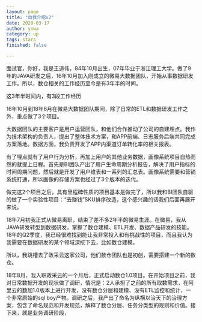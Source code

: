 ```yaml
---
layout: page
title: "自我介绍v2"
date: 2020-03-17
author: ynwa
category: up
tags: stars
finished: false

---
```

面试官，你好，我是王道伟，84年10月出生，07年毕业于浙江理工大学。做了9年的JAVA研发之后，16年10月加入刚成立的微易大数据团队，开始从事数据研发工作。所以，数仓相关的工作经历至今是有3年半的时间。

这3年半时间内，有3段工作经历

16年10月到18年6月在微易大数据团队期间，除了日常的ETL和数据研发工作之外，重点做了3个项目。

大数据团队的主要客户是用户运营团队，和他们合作推动了公司的自建埋点。我作为技术架构的负责人，提出了整体技术方案，和APP前端、日志服务后端共同完成方案落地。数据方面，我负责开发了APP内渠道订单转化率的相关报表。

有了埋点就有了用户行为分析，再加上用户的其他业务数据，画像系统项目自热而然的就提上日程。首先是BI团队产出了用户生命周期分析报告，解决了用户指标的时间周期问题，然后就是开发了用户维表和一系列的汇总表。画像系统需要和营销系统打通，所以画像的存储方案也经过了3个版本的迭代。

做完这2个项目之后，具有里程碑性质的项目基本是做完了，所以我和BI团队自驱的做了一个实验性项目：“去赚钱”SKU排序改造，这个感兴趣的话我们后面再展开来说。

18年7月初我正式从微易离职，结束了差不多2年半的微易生涯。在微易，我从JAVA研发转型到数据研发，掌握了数仓建模、ETL开发、数据产品研发的技能。18年的Q2季度，我已经很难找到能让我非常投入和有挑战性的项目，而且我认为我需要在数据研发的某个领域深挖下去，比如数仓建模。

所以，我跳槽去了政采云这家公司，他们数仓团队也是初创，需要搭建一个新的数仓。

18年8月，我入职政采云的一个月后，正式启动数仓1.0项目。在开始项目之前，我对日常数据开发的现状做了调研，情况是：2人承担了之前的所有取数需求，在阿里云的数加1.0版本上进行开发，没有数仓分层和建模、没有ETL监控和统计，一个非常原始的sql boy产物。调研之后，我产出了命名为纵横以治天下的治理方案，包含了命名规范和开发规范，解释了数仓分层、任务分类型的规则和价值。接下来，就是业务调研阶段，




